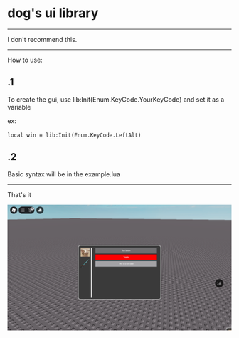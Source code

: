 # dog's ui library

---------
I don't recommend this.

----------

How to use:

## .1
To create the gui, use lib:Init(Enum.KeyCode.YourKeyCode) and set it as a variable

ex:

`
  local win = lib:Init(Enum.KeyCode.LeftAlt)
`

## .2
Basic syntax will be in the example.lua

------------

That's it

![Sample Image](https://github.com/lagbackisasussydog/ui_lib/blob/main/RobloxScreenShot20250304_123237437.png "Example")
